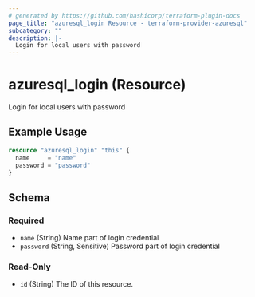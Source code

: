 ```yaml
---
# generated by https://github.com/hashicorp/terraform-plugin-docs
page_title: "azuresql_login Resource - terraform-provider-azuresql"
subcategory: ""
description: |-
  Login for local users with password
---
```


# azuresql_login (Resource)

Login for local users with password

## Example Usage

```terraform
resource "azuresql_login" "this" {
  name     = "name"
  password = "password"
}
```

<!-- schema generated by tfplugindocs -->
## Schema

### Required

- `name` (String) Name part of login credential
- `password` (String, Sensitive) Password part of login credential

### Read-Only

- `id` (String) The ID of this resource.


